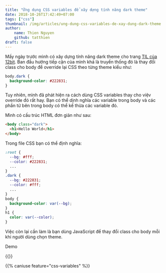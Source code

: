 ```yaml
---
title: "Ứng dụng CSS variables để xây dựng tính năng dark theme"
date: 2018-10-26T17:42:49+07:00
tags: ["css"]
thumbnail: /img/articles/ung-dung-css-variables-de-xay-dung-dark-theme.jpeg
author:
    name: Thien Nguyen
    github: tatthien
draft: false
---
```


Mấy ngày trước mình có xây dựng tính năng dark theme cho trang [TIL của 12bit](https://til.12bit.vn/). Ban đầu hướng tiếp cận của mình khá là truyền thống đó là thay đổi class cho body để override lại CSS theo từng theme kiểu như:

```css
body.dark {
  background-color: #222831;
}
```

Tuy nhiên, mình đã phát hiện ra cách dùng CSS variables thay cho việv override đó rất hay. Bạn có thể dịnh nghĩa các variable trong body và các phần tử bên trong body có thể kế thừa các variable đó.

Mình có cấu trúc HTML đơn giản như sau:

```html
<body class="dark">
  <h1>Hello World</h1>
</body>
```

Trong file CSS bạn có thể định nghĩa:

```css
:root {
  --bg: #fff;
  --color: #222831;
  ...
}
.dark {
  --bg: #222831;
  --color: #fff;
  ...
}
body {
  background-color: var(--bg);
}
h1 {
  color: var(--color);
}
```

Việc còn lại cần làm là bạn dùng JavaScript để thay đổi class cho body mỗi khi người dùng chọn theme.

Demo

{{<codepen tatthien LgMKpm>}}

{{% caniuse feature="css-variables" %}}
